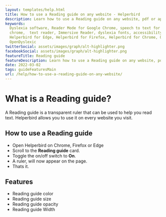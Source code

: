 ```yaml
---
layout: templates/help.html
title: How to use a Reading guide on any website - Helperbird
description: Learn how to use a Reading guide on any website, pdf or app.
keywords:
  Dyslexia software, Reader Mode for Google Chrome, speech to text for chrome, Text to speech for
  chrome,  text reader, Immersive Reader, dyslexia fonts, accessibility software, dyslexia software,
  Helperbird for Edge, Helperbird for Firefox, Helperbird for Chrome, Opendyslexic for Chrome,
  OpenDyslexic
twitterSocial: assets/images/graph/alt-highlighter.png
facebookSocial: assets/images/graph/alt-highlighter.png
featureTitle: Reading guide
featureDescription: Learn how to use a Reading guide on any website, pdf or app.
date: 2022-03-02
tags: guideFeaturesMain
url: /help/how-to-use-a-reading-guide-on-any-website/
---
```


# What is a Reading guide?

A Reading guide is a transparent ruler that can be used to help you read text. Helperbird allows you to use it on every website you visit.

## How to use a Reading guide

- Open Helperbird on Chrome, Firefox or Edge
- Scroll to the **Reading guide** card.
- Toggle the on/off switch to **On**.
- A ruler, will now appear on the page.
- Thats it.

## Features

- Reading guide color
- Reading guide size
- Reading guide opacity
- Reading guide Width
